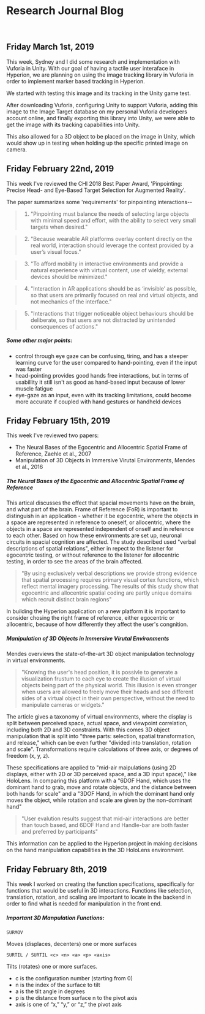 # Research Journal Blog

<br>

## Friday March 1st, 2019
This week, Sydney and I did some research and implementation with Vuforia in Unity. With our goal of having a tactile user interaface in Hyperion, we are planning on using the image tracking library in Vuforia in order to implement marker based tracking in Hyperion. 

We started with testing this image and its tracking in the Unity game test.

After downloading Vuforia, configuring Unity to support Vuforia, adding this image to the Image Target database on my personal Vuforia developers account online, and finally exporting this library into Unity, we were able to get the image with its tracking capabilities into Unity.

This also allowed for a 3D object to be placed on the image in Unity, which would show up in testing when holding up the specific printed image on camera. 

## Friday February 22nd, 2019

This week I've reviewed the CHI 2018 Best Paper Award, 'Pinpointing: Precise Head- and Eye-Based Target
Selection for Augmented Reality'. 

The paper summarizes some 'requirements' for pinpointing interactions-- 
> 1) "Pinpointing must balance the needs of selecting large
objects with minimal speed and effort, with the ability
to select very small targets when desired."

> 2) "Because wearable AR platforms overlay content
directly on the real world, interaction should leverage
the context provided by a user’s visual focus."

> 3) "To afford mobility in interactive environments and
provide a natural experience with virtual content, use
of wieldy, external devices should be minimized."

> 4) "Interaction in AR applications should be as ‘invisible’
as possible, so that users are primarily focused on real
and virtual objects, and not mechanics of the interface."

> 5) "Interactions that trigger noticeable object behaviours
should be deliberate, so that users are not distracted by
unintended consequences of actions."

##### Some other major points:
- control through eye gaze can be confusing, tiring, and has a steeper learning curve for the user compared to hand-pointing, even if the input was faster
- head-pointing provides good hands free interactions, but in terms of usabillity it still isn't as good as hand-based input because of lower muscle fatigue
- eye-gaze as an input, even with its tracking limitations, could become more accurate if coupled with hand gestures or handheld devices

## Friday February 15th, 2019

This week I've reviewed two papers:
- The Neural Bases of the Egocentric and Allocentric Spatial Frame of Reference, Zaehle et al., 2007
- Manipulation of 3D Objects in Immersive Virutal Environments, Mendes et al., 2016

##### The Neural Bases of the Egocentric and Allocentric Spatial Frame of Reference
This artical discusses the effect that spacial movements have on the brain, and what part of the brain. Frame of Reference (FoR) is important to distinguish in an application - whether it be egocentric, where the objects in a space are represented in reference to oneself, or allocentric, where the objects in a space are represented independent of onself and in reference to each other. Based on how these environments are set up, neuronal circuits in spacial cognition are affected. The study described used "verbal descriptions of spatial relations", either in repect to the listener for egocentric testing, or without reference to the listener for allocentric testing, in order to see the areas of the brain affected. 

>"By using exclusively verbal descriptions we provide strong evidence that spatial processing requires primary visual cortex functions, which reflect mental imagery processing. The results of this study show that egocentric and allocentric spatial coding are partly unique domains which recruit distinct brain regions"

In building the Hyperion application on a new platform it is important to consider chosing the right frame of reference, either egocentric or allocentric, because of how differently they affect the user's congnition. 

##### Manipulation of 3D Objects in Immersive Virutal Environments
Mendes overviews the state-of-the-art 3D object manipulation technology in virtual environments. 

> "Knowing the user's head position, it is possivle to generate a visualization frustum to each eye to create the illusion of virtual objects being part of the physical world. This illusion is even stronger when users are allowed to freely move their heads and see different sides of a virtual object in their own perspective, without the need to manipulate cameras or widgets." 

The article gives a taxonomy of virtual environments, where the display is split between perceived space, actual space, and viewpoint correlation, including both 2D and 3D constraints. With this comes 3D object manipulation that is split into "three parts: selection, spatial transformation, and release," which can be even further "divided into translation, rotation and scale". Transformations require calculations of three axis, or degrees of freedom (x, y, z). 

These specifications are applied to "mid-air maipulations (using 2D displays, either with 2D or 3D perceived space, and a 3D input space)," like HoloLens. In comparing this platform with a "6DOF Hand, which uses the dominant hand to grab, move and rotate objects, and the distance between both hands for scale" and a "3DOF Hand, in which the dominant hand only moves the object, while rotation and scale are given by the non-dominant hand"

> "User evalution results suggest that mid-air interactions are better than touch based, and 6DOF Hand and Handle-bar are both faster and preferred by participants"

This information can be applied to the Hyperion project in making decisions on the hand manipulation capabilities in the 3D HoloLens environment. 


## Friday February 8th, 2019

This week I worked on creating the function specifications, specifically for functions that would be useful in 3D interactions. Functions like selection, translation, rotation, and scaling are important to locate in the backend in order to find what is needed for manipulation in the front end. 

##### Important 3D Manpulation Functions: 

```
SURMOV
``` 
Moves (displaces, decenters) one or more surfaces

```
SURTIL / SURTIL <c> <n> <a> <p> <axis>
``` 
Tilts (rotates) one or more surfaces.
  - c is the configuration number (starting from 0)
  - n is the index of the surface to tilt
  - a is the tilt angle in degrees
  - p is the distance from surface n to the pivot axis
  - axis is one of “x,” “y,” or “z,” the pivot axis

